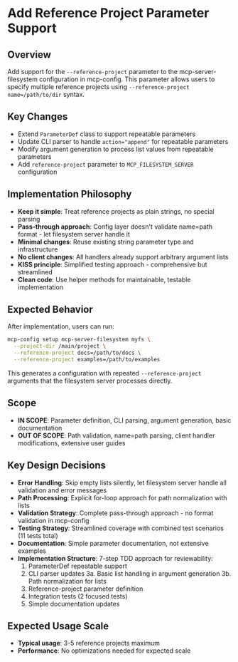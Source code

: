 # Add Reference Project Parameter Support

## Overview
Add support for the `--reference-project` parameter to the mcp-server-filesystem configuration in mcp-config. This parameter allows users to specify multiple reference projects using `--reference-project name=/path/to/dir` syntax.

## Key Changes
- Extend `ParameterDef` class to support repeatable parameters
- Update CLI parser to handle `action="append"` for repeatable parameters  
- Modify argument generation to process list values from repeatable parameters
- Add `reference-project` parameter to `MCP_FILESYSTEM_SERVER` configuration

## Implementation Philosophy
- **Keep it simple**: Treat reference projects as plain strings, no special parsing
- **Pass-through approach**: Config layer doesn't validate name=path format - let filesystem server handle it
- **Minimal changes**: Reuse existing string parameter type and infrastructure
- **No client changes**: All handlers already support arbitrary argument lists
- **KISS principle**: Simplified testing approach - comprehensive but streamlined
- **Clean code**: Use helper methods for maintainable, testable implementation

## Expected Behavior
After implementation, users can run:
```bash
mcp-config setup mcp-server-filesystem myfs \
  --project-dir /main/project \
  --reference-project docs=/path/to/docs \
  --reference-project examples=/path/to/examples
```

This generates a configuration with repeated `--reference-project` arguments that the filesystem server processes directly.

## Scope
- **IN SCOPE**: Parameter definition, CLI parsing, argument generation, basic documentation
- **OUT OF SCOPE**: Path validation, name=path parsing, client handler modifications, extensive user guides

## Key Design Decisions
- **Error Handling**: Skip empty lists silently, let filesystem server handle all validation and error messages
- **Path Processing**: Explicit for-loop approach for path normalization with lists
- **Validation Strategy**: Complete pass-through approach - no format validation in mcp-config
- **Testing Strategy**: Streamlined coverage with combined test scenarios (11 tests total)
- **Documentation**: Simple parameter documentation, not extensive examples
- **Implementation Structure**: 7-step TDD approach for reviewability:
  1. ParameterDef repeatable support
  2. CLI parser updates
  3a. Basic list handling in argument generation
  3b. Path normalization for lists
  4. Reference-project parameter definition
  5. Integration tests (2 focused tests)
  6. Simple documentation updates

## Expected Usage Scale
- **Typical usage**: 3-5 reference projects maximum
- **Performance**: No optimizations needed for expected scale

